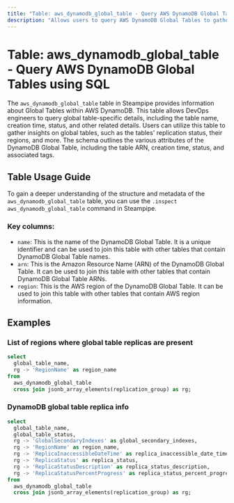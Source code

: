 ```yaml
---
title: "Table: aws_dynamodb_global_table - Query AWS DynamoDB Global Tables using SQL"
description: "Allows users to query AWS DynamoDB Global Tables to gather information about the global tables, including the table name, creation time, status, and other related details."
---
```


# Table: aws_dynamodb_global_table - Query AWS DynamoDB Global Tables using SQL

The `aws_dynamodb_global_table` table in Steampipe provides information about Global Tables within AWS DynamoDB. This table allows DevOps engineers to query global table-specific details, including the table name, creation time, status, and other related details. Users can utilize this table to gather insights on global tables, such as the tables' replication status, their regions, and more. The schema outlines the various attributes of the DynamoDB Global Table, including the table ARN, creation time, status, and associated tags.

## Table Usage Guide

To gain a deeper understanding of the structure and metadata of the `aws_dynamodb_global_table` table, you can use the `.inspect aws_dynamodb_global_table` command in Steampipe.

### Key columns:

- `name`: This is the name of the DynamoDB Global Table. It is a unique identifier and can be used to join this table with other tables that contain DynamoDB Global Table names.
- `arn`: This is the Amazon Resource Name (ARN) of the DynamoDB Global Table. It can be used to join this table with other tables that contain DynamoDB Global Table ARNs.
- `region`: This is the AWS region of the DynamoDB Global Table. It can be used to join this table with other tables that contain AWS region information.

## Examples

### List of regions where global table replicas are present

```sql
select
  global_table_name,
  rg -> 'RegionName' as region_name
from
  aws_dynamodb_global_table
  cross join jsonb_array_elements(replication_group) as rg;
```


### DynamoDB global table replica info

```sql
select
  global_table_name,
  global_table_status,
  rg -> 'GlobalSecondaryIndexes' as global_secondary_indexes,
  rg -> 'RegionName' as region_name,
  rg -> 'ReplicaInaccessibleDateTime' as replica_inaccessible_date_time,
  rg -> 'ReplicaStatus' as replica_status,
  rg -> 'ReplicaStatusDescription' as replica_status_description,
  rg -> 'ReplicaStatusPercentProgress' as replica_status_percent_progress
from
  aws_dynamodb_global_table
  cross join jsonb_array_elements(replication_group) as rg;
```

